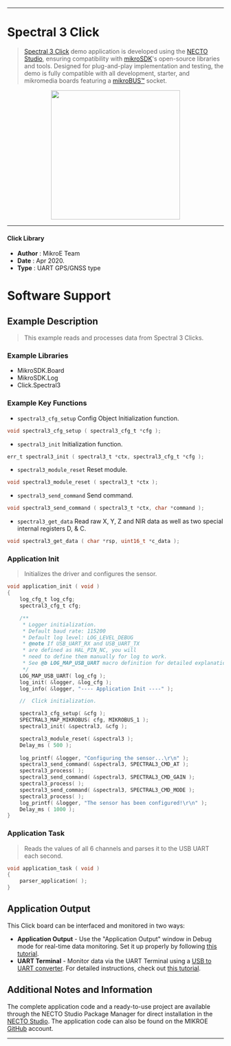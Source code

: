 
---
# Spectral 3 Click

> [Spectral 3 Click](https://www.mikroe.com/?pid_product=MIKROE-2961) demo application is developed using
the [NECTO Studio](https://www.mikroe.com/necto), ensuring compatibility with [mikroSDK](https://www.mikroe.com/mikrosdk)'s
open-source libraries and tools. Designed for plug-and-play implementation and testing, the demo is fully compatible with
all development, starter, and mikromedia boards featuring a [mikroBUS&trade;](https://www.mikroe.com/mikrobus) socket.

<p align="center">
  <img src="https://www.mikroe.com/?pid_product=MIKROE-2961&image=1" height=300px>
</p>

---

#### Click Library

- **Author**        : MikroE Team
- **Date**          : Apr 2020.
- **Type**          : UART GPS/GNSS type

# Software Support

## Example Description

> This example reads and processes data from Spectral 3 Clicks.

### Example Libraries

- MikroSDK.Board
- MikroSDK.Log
- Click.Spectral3

### Example Key Functions

- `spectral3_cfg_setup` Config Object Initialization function. 
```c
void spectral3_cfg_setup ( spectral3_cfg_t *cfg );
``` 
 
- `spectral3_init` Initialization function. 
```c
err_t spectral3_init ( spectral3_t *ctx, spectral3_cfg_t *cfg );
```

- `spectral3_module_reset` Reset module. 
```c
void spectral3_module_reset ( spectral3_t *ctx );
```
 
- `spectral3_send_command` Send command. 
```c
void spectral3_send_command ( spectral3_t *ctx, char *command );
```

- `spectral3_get_data` Read raw X, Y, Z and NIR data as well as two special internal registers D, & C. 
```c
void spectral3_get_data ( char *rsp, uint16_t *c_data );
```

### Application Init

> Initializes the driver and configures the sensor.

```c
void application_init ( void )
{
    log_cfg_t log_cfg;
    spectral3_cfg_t cfg;

    /** 
     * Logger initialization.
     * Default baud rate: 115200
     * Default log level: LOG_LEVEL_DEBUG
     * @note If USB_UART_RX and USB_UART_TX 
     * are defined as HAL_PIN_NC, you will 
     * need to define them manually for log to work. 
     * See @b LOG_MAP_USB_UART macro definition for detailed explanation.
     */
    LOG_MAP_USB_UART( log_cfg );
    log_init( &logger, &log_cfg );
    log_info( &logger, "---- Application Init ----" );

    //  Click initialization.

    spectral3_cfg_setup( &cfg );
    SPECTRAL3_MAP_MIKROBUS( cfg, MIKROBUS_1 );
    spectral3_init( &spectral3, &cfg );

    spectral3_module_reset( &spectral3 );
    Delay_ms ( 500 );
    
    log_printf( &logger, "Configuring the sensor...\r\n" );
    spectral3_send_command( &spectral3, SPECTRAL3_CMD_AT );
    spectral3_process( );
    spectral3_send_command( &spectral3, SPECTRAL3_CMD_GAIN );
    spectral3_process( );
    spectral3_send_command( &spectral3, SPECTRAL3_CMD_MODE );
    spectral3_process( );
    log_printf( &logger, "The sensor has been configured!\r\n" );
    Delay_ms ( 1000 );
}
```

### Application Task

> Reads the values of all 6 channels and parses it to the USB UART each second.

```c
void application_task ( void )
{
    parser_application( );
}
```

## Application Output

This Click board can be interfaced and monitored in two ways:
- **Application Output** - Use the "Application Output" window in Debug mode for real-time data monitoring.
Set it up properly by following [this tutorial](https://www.youtube.com/watch?v=ta5yyk1Woy4).
- **UART Terminal** - Monitor data via the UART Terminal using
a [USB to UART converter](https://www.mikroe.com/click/interface/usb?interface*=uart,uart). For detailed instructions,
check out [this tutorial](https://help.mikroe.com/necto/v2/Getting%20Started/Tools/UARTTerminalTool).

## Additional Notes and Information

The complete application code and a ready-to-use project are available through the NECTO Studio Package Manager for 
direct installation in the [NECTO Studio](https://www.mikroe.com/necto). The application code can also be found on
the MIKROE [GitHub](https://github.com/MikroElektronika/mikrosdk_click_v2) account.

---
